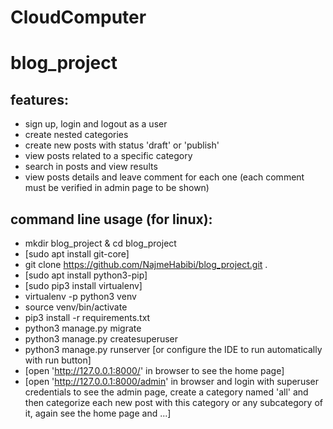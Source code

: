 # CloudComputer

# blog_project

## features:
- sign up, login and logout as a user
- create nested categories
- create new posts with status 'draft' or 'publish'
- view posts related to a specific category
- search in posts and view results
- view posts details and leave comment for each one (each comment must be verified in admin page to be shown)


## command line usage (for linux):

- mkdir blog_project & cd blog_project
- [sudo apt install git-core]
- git clone https://github.com/NajmeHabibi/blog_project.git .
- [sudo apt install python3-pip]
- [sudo pip3 install virtualenv]
- virtualenv -p python3 venv
- source venv/bin/activate
- pip3 install -r requirements.txt
- python3 manage.py migrate
- python3 manage.py createsuperuser
- python3 manage.py runserver [or configure the IDE to run automatically with run button]
- [open 'http://127.0.0.1:8000/' in browser to see the home page]
- [open 'http://127.0.0.1:8000/admin' in browser and login with superuser credentials to see the admin page,
  create a category named 'all' and then categorize each new post with this category or any subcategory of it,
  again see the home page and ...]

